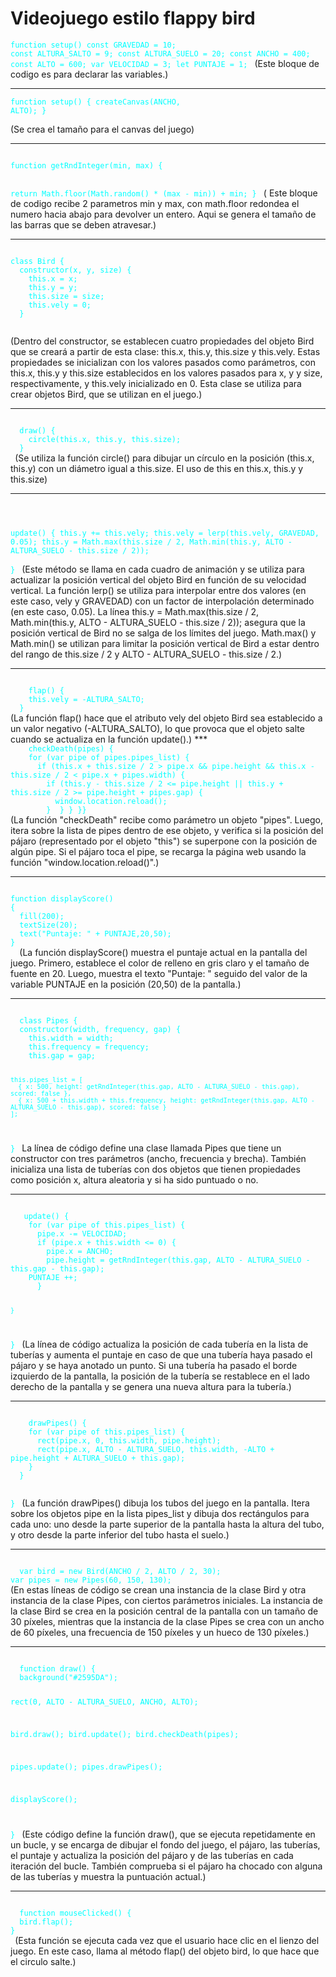 # **Videojuego estilo flappy bird**

<code style="color : aqua">function setup()
const GRAVEDAD = 10;
const ALTURA_SALTO = 9;
const ALTURA_SUELO = 20; 
const ANCHO = 400;
const ALTO = 600;
var VELOCIDAD = 3;
let PUNTAJE = 1;
</code>
(Este bloque de codigo es para declarar las variables.)
***

<code style="color : aqua">function setup()
  {
  createCanvas(ANCHO, ALTO);
}     
</code>
(Se crea el tamaño para el canvas del juego)
***

<code style="color : aqua">
function getRndInteger(min, max) {

  return Math.floor(Math.random() * (max - min)) + min;
}
  </code>
 ( Este bloque de codigo recibe 2 parametros min y max, con math.floor
  redondea el numero hacia abajo para devolver un entero.
  Aqui se genera el tamaño de las barras que se deben atravesar.)
  ***
  
  <code style="color : aqua">
class Bird {
  constructor(x, y, size) {
    this.x = x;
    this.y = y;
    this.size = size;
    this.vely = 0;
  }
  </code>

(Dentro del constructor, se establecen cuatro propiedades del objeto Bird que se creará a partir de esta clase: this.x, this.y, this.size y this.vely. Estas propiedades se inicializan con los valores pasados como parámetros, con this.x, this.y y this.size establecidos en los valores pasados para x, y y size, respectivamente, y this.vely inicializado en 0.
Esta clase se utiliza para crear objetos Bird, que se utilizan en el juego.)

***

 <code style="color : aqua">
  draw() {
    circle(this.x, this.y, this.size);
  }
 </code>
(Se utiliza la función circle() para dibujar un círculo en la posición (this.x, this.y) con un diámetro igual a this.size. El uso de this en this.x, this.y y this.size)

***

  <code style="color : aqua">
  
  update() {
    this.y += this.vely;
    this.vely = lerp(this.vely, GRAVEDAD, 0.05);
    this.y = Math.max(this.size / 2, Math.min(this.y, ALTO - ALTURA_SUELO - this.size / 2));   
  }
 </code>
 (Este método se llama en cada cuadro de animación y se utiliza para actualizar la posición vertical del objeto Bird en función de su velocidad vertical.
  La función lerp() se utiliza para interpolar entre dos valores (en este caso, vely y GRAVEDAD) con un factor de interpolación determinado (en este caso, 0.05).
  La línea this.y = Math.max(this.size / 2, Math.min(this.y, ALTO - ALTURA_SUELO - this.size / 2)); asegura que la posición vertical de Bird no se salga de los límites del juego. Math.max() y Math.min() se utilizan para limitar la posición vertical de Bird a estar dentro del rango de this.size / 2 y ALTO - ALTURA_SUELO - this.size / 2.)
  
  ***
  
   <code style="color : aqua">
    flap() {
    this.vely = -ALTURA_SALTO;
  }
</code>
(La función flap() hace que el atributo vely del objeto Bird sea establecido a un valor negativo (-ALTURA_SALTO), lo que provoca que el objeto salte cuando se actualiza en la función update().)
***
<code style="color : aqua">
    checkDeath(pipes) {
    for (var pipe of pipes.pipes_list) {
      if (this.x + this.size / 2 > pipe.x && pipe.height && this.x - this.size / 2 < pipe.x + pipes.width) {
        if (this.y - this.size / 2 <= pipe.height || this.y + this.size / 2 >= pipe.height + pipes.gap) {
          window.location.reload();
        }  } } }}
</code>
(La función "checkDeath" recibe como parámetro un objeto "pipes". Luego, itera sobre la lista de pipes dentro de ese objeto, y verifica si la posición del pájaro (representado por el objeto "this") se superpone con la posición de algún pipe. Si el pájaro toca el pipe, se recarga la página web usando la función "window.location.reload()".)

***

<code style="color : aqua">
function displayScore()
{
  fill(200);
  textSize(20);
  text("Puntaje: " + PUNTAJE,20,50);
}
  </code>
  (La función displayScore() muestra el puntaje actual en la pantalla del juego. Primero, establece el color de relleno en gris claro y el tamaño de fuente en 20. Luego, muestra el texto "Puntaje: " seguido del valor de la variable PUNTAJE en la posición (20,50) de la pantalla.)
  
  ***
  
  <code style="color : aqua">
  class Pipes {
  constructor(width, frequency, gap) {
    this.width = width;
    this.frequency = frequency;
    this.gap = gap;

    this.pipes_list = [
      { x: 500, height: getRndInteger(this.gap, ALTO - ALTURA_SUELO - this.gap), scored: false },
      { x: 500 + this.width + this.frequency, height: getRndInteger(this.gap, ALTO - ALTURA_SUELO - this.gap), scored: false }
    ];
  }
  </code>
  La línea de código define una clase llamada Pipes que tiene un constructor con tres parámetros (ancho, frecuencia y brecha). También inicializa una lista de tuberías con dos objetos que tienen propiedades como posición x, altura aleatoria y si ha sido puntuado o no.
 
 ***
 
 <code style="color : aqua">
   update() {   
    for (var pipe of this.pipes_list) {
      pipe.x -= VELOCIDAD;
      if (pipe.x + this.width <= 0) {
        pipe.x = ANCHO;
        pipe.height = getRndInteger(this.gap, ALTO - ALTURA_SUELO - this.gap - this.gap);
    PUNTAJE ++;
      }
        
    } 
    
  }
  </code>
  (La línea de código actualiza la posición de cada tubería en la lista de tuberías y aumenta el puntaje en caso de que una tubería haya pasado el pájaro y se haya anotado un punto. Si una tubería ha pasado el borde izquierdo de la pantalla, la posición de la tubería se restablece en el lado derecho de la pantalla y se genera una nueva altura para la tubería.)
  
  ***
  
   <code style="color : aqua">
    drawPipes() {
    for (var pipe of this.pipes_list) {
      rect(pipe.x, 0, this.width, pipe.height);
      rect(pipe.x, ALTO - ALTURA_SUELO, this.width, -ALTO + pipe.height + ALTURA_SUELO + this.gap);
    }
  }

}
     </code>
  (La función drawPipes() dibuja los tubos del juego en la pantalla. Itera sobre los objetos pipe en la lista pipes_list y dibuja dos rectángulos para cada uno: uno desde la parte superior de la pantalla hasta la altura del tubo, y otro desde la parte inferior del tubo hasta el suelo.)
  
  ***
  
  <code style="color : aqua">
  var bird = new Bird(ANCHO / 2, ALTO / 2, 30);
var pipes = new Pipes(60, 150, 130);
</code>
  (En estas líneas de código se crean una instancia de la clase Bird y otra instancia de la clase Pipes, con ciertos parámetros iniciales. La instancia de la clase Bird se crea en la posición central de la pantalla con un tamaño de 30 píxeles, mientras que la instancia de la clase Pipes se crea con un ancho de 60 píxeles, una frecuencia de 150 píxeles y un hueco de 130 píxeles.)
  
  ***
  
   <code style="color : aqua">
  function draw() {
  background("#2595DA");

  rect(0, ALTO - ALTURA_SUELO, ANCHO, ALTO);

  bird.draw();
  bird.update();
  bird.checkDeath(pipes);

  pipes.update();
  pipes.drawPipes();


  displayScore();
 
}
     </code>
  (Este código define la función draw(), que se ejecuta repetidamente en un bucle, y se encarga de dibujar el fondo del juego, el pájaro, las tuberías, el puntaje y actualiza la posición del pájaro y de las tuberías en cada iteración del bucle. También comprueba si el pájaro ha chocado con alguna de las tuberías y muestra la puntuación actual.)
  
  ***
   <code style="color : aqua">
  function mouseClicked() {
  bird.flap();
}
 </code>
  (Esta función se ejecuta cada vez que el usuario hace clic en el lienzo del juego. En este caso, llama al método flap() del objeto bird, lo que hace que el circulo salte.)

